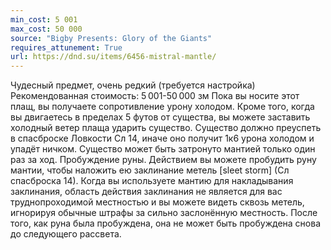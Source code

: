```yaml
---
min_cost: 5 001
max_cost: 50 000
source: "Bigby Presents: Glory of the Giants"
requires_attunement: True
url: https://dnd.su/items/6456-mistral-mantle/
---
```


Чудесный предмет, очень редкий (требуется настройка)
Рекомендованная стоимость: 5 001-50 000 зм
Пока вы носите этот плащ, вы получаете сопротивление урону холодом. Кроме того, когда вы двигаетесь в пределах 5 футов от существа, вы можете заставить холодный ветер плаща ударить существо. Существо должно преуспеть в спасброске Ловкости Сл 14, иначе оно получит 1к6 урона холодом и упадёт ничком. Существо может быть затронуто мантией только один раз за ход.
Пробуждение руны. Действием вы можете пробудить руну мантии, чтобы наложить ею заклинание метель [sleet storm] (Сл спасброска 14). Когда вы используете мантию для накладывания заклинания, область действия заклинания не является для вас труднопроходимой местностью и вы можете видеть сквозь метель, игнорируя обычные штрафы за сильно заслонённую местность.
После того, как руна была пробуждена, она не может быть пробуждена снова до следующего рассвета.